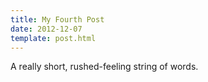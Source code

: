 ```yaml
---
title: My Fourth Post
date: 2012-12-07
template: post.html
---
```


A really short, rushed-feeling string of words.